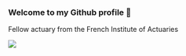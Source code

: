 ### Welcome to my Github profile 👋

Fellow actuary from the French Institute of Actuaries  

[![](https://imgs.xkcd.com/comics/correlation.png)](https://xkcd.com/552/)
